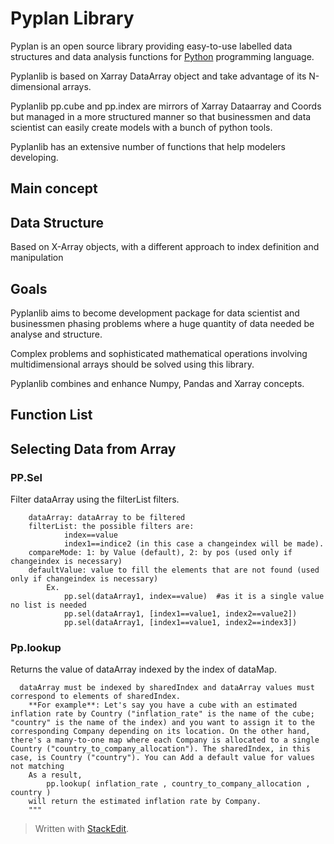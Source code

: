 
# Pyplan Library

Pyplan is an open source library providing easy-to-use labelled data structures and data analysis functions for [Python](https://www.python.org/) programming language.

Pyplanlib is based on Xarray DataArray object and take advantage of its N-dimensional arrays.

Pyplanlib pp.cube and pp.index are mirrors of Xarray Dataarray and Coords but managed in a more structured manner so that businessmen and data scientist can easily create models with a bunch of python tools.

Pyplanlib has an extensive number of functions that help modelers developing.

## Main concept

## Data Structure
Based on X-Array objects, with a different approach to index definition and manipulation

## Goals
Pyplanlib aims to become development package for data scientist and businessmen phasing problems where a huge quantity of data needed be analyse and structure.

Complex problems and sophisticated mathematical operations involving multidimensional arrays should be solved using this library.

Pyplanlib combines and enhance Numpy, Pandas and Xarray concepts.
## Function List
## Selecting Data from Array
### PP.Sel

Filter dataArray using the filterList filters. 
    
        
        dataArray: dataArray to be filtered
        filterList: the possible filters are:
                index==value
                index1==indice2 (in this case a changeindex will be made).
        compareMode: 1: by Value (default), 2: by pos (used only if changeindex is necessary)
        defaultValue: value to fill the elements that are not found (used only if changeindex is necessary) 
            Ex.
                pp.sel(dataArray1, index==value)  #as it is a single value no list is needed
                pp.sel(dataArray1, [index1==value1, index2==value2])
                pp.sel(dataArray1, [index1==value1, index2==index3])

### Pp.lookup
Returns the value of dataArray indexed by the index of dataMap.
  
      dataArray must be indexed by sharedIndex and dataArray values must correspond to elements of sharedIndex.
        **For example**: Let's say you have a cube with an estimated inflation rate by Country ("inflation_rate" is the name of the cube; "country" is the name of the index) and you want to assign it to the corresponding Company depending on its location. On the other hand, there's a many-to-one map where each Company is allocated to a single Country ("country_to_company_allocation"). The sharedIndex, in this case, is Country ("country"). You can Add a default value for values not matching
        As a result, 
            pp.lookup( inflation_rate , country_to_company_allocation , country )
        will return the estimated inflation rate by Company.
        """
> Written with [StackEdit](https://stackedit.io/).
<!--stackedit_data:
eyJoaXN0b3J5IjpbMzQyNDg2MTEzLC03NjE4MjYzMzUsLTE5Nj
g2NjUzMzIsMTY4MDAwMjk2Myw5MDgxOTA5NzgsNDk0ODA3NzAz
XX0=
-->